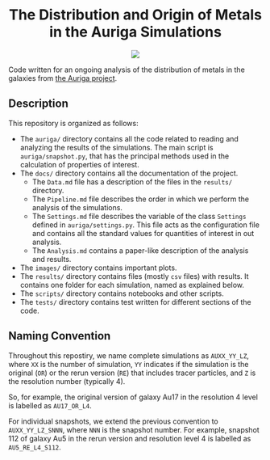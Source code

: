 <div align="center">
    <h1>The Distribution and Origin of Metals in the Auriga Simulations</h1>
</div>

<p align="center">
    <a href="https://www.python.org/"><img src="https://forthebadge.com/images/badges/made-with-python.svg"></a>
</p>

Code written for an ongoing analysis of the distribution of metals in the galaxies
from [the Auriga project](https://wwwmpa.mpa-garching.mpg.de/auriga/index.html).

## Description

This repository is organized as follows:

- The `auriga/` directory contains all the code related to reading and analyzing the results of the simulations. The main script is `auriga/snapshot.py`, that has the principal methods used in the calculation of properties of interest.
- The `docs/` directory contains all the documentation of the project.
    - The `Data.md` file has a description of the files in the `results/` directory.
    - The `Pipeline.md` file describes the order in which we perform the analysis of the simulations.
    - The `Settings.md` file describes the variable of the class `Settings` defined in `auriga/settings.py`. This file acts as the configuration file and contains all the standard values for quantities of interest in out analysis.
    - The `Analysis.md` contains a paper-like description of the analysis and results.
- The `images/` directory contains important plots.
- The `results/` directory contains files (mostly `csv` files) with results. It contains one folder for each simulation, named as explained below.
- The `scripts/` directory contains notebooks and other scripts.
- The `tests/` directory contains test written for different sections of the code.

## Naming Convention

Throughout this repostiry, we name complete simulations as `AUXX_YY_LZ`, where `XX` is the number of simulation, `YY` indicates if the simulation is the original (`OR`) or the rerun version (`RE`) that includes tracer particles, and `Z` is the resolution number (typically 4).

So, for example, the original version of galaxy Au17 in the resolution 4 level is labelled as `AU17_OR_L4`.

For individual snapshots, we extend the previous convention to `AUXX_YY_LZ_SNNN`, where `NNN` is the snapshot number. For example, snapshot 112 of galaxy Au5 in the rerun version and resolution level 4 is labelled as `AU5_RE_L4_S112`.